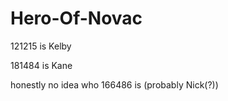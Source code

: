 # Hero-Of-Novac

121215 is Kelby

181484 is Kane

honestly no idea who 166486 is (probably Nick(?))
